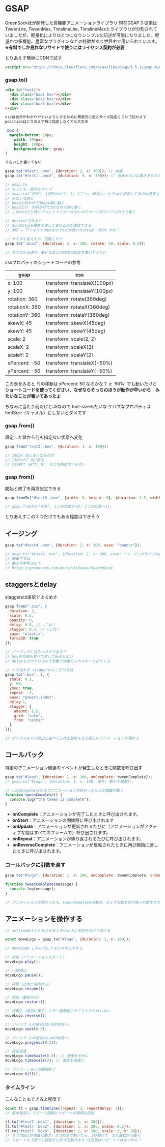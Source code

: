 # GSAP
GreenSock社が開発した高機能アニメーションライブラリ 現在GSAP 3
従来はTweenLite, TweenMax, TimelineLite, TimelineMaxとライブラリが分割されていましたが、軽量化によりひとつになりシンプルな記述が可能になりました。軽量かつ多機能、豊富なプラグインなどの特徴があり世界中で用いられています。
**※有料でしか見れないサイトで使うにはライセンス契約が必要**

とりあえず簡単にCDNで試す

```html
<script src="https://cdnjs.cloudflare.com/ajax/libs/gsap/3.5.1/gsap.min.js"></script>
```

### gsap.to()

```html
<div id="test1">
  <div class="box1 box"></div>
  <div class="box2 box"></div>
  <div class="box3 box"></div>
</div>
```

```css
cssは自分がわかりやすいようにするために簡易的に色とサイズ指定くらいで試せます
positionはとりあえず特に指定しなくても大丈夫

.box {
  margin-bottom: 10px;
	width: 100px;
	height: 100px;
	background-color: gray;
}

ぐらいしか書いてない
```

```javascript
gsap.to("#test1 .box", {duration: 2, x: 300}); // 共通
gsap.to("#test1 .box3", {duration: 5, x: 300}); // 個別みたいな書き方もできる

// gsap.to
// もっとも一般的なタイプ
// gsap.to("何を", {何秒かけて: 2, どこへ: 300});（↑でidも指定してるのは便宜上）
// みたいな感じ
// boxを2秒かけて300px横に動く
// box3だけ　何秒かけてが5なので遅く動く
// これだけだと特にイベントトリガーがないのでページがロードされたら動く

// devtoolでみると
// divのstyle属性が激しく変わるのが確認できる
// 300 = デフォルトはpxなので%とか使いたければ '300%'かな？

// サイズを変えたり、回転したり
gsap.to(".box3", {duration: 5, x: 300, rotate: 50, scale: 0.5});

// 見て分かる通り、動いたあとの状態の設定を書いてくだけ
```

cssプロパティのショートコードの参考

| gsap           | css                          |
| -------------- | ---------------------------- |
| x: 100         | transform: translateX(100px) |
| y: 100         | transform: translateY(100px) |
| rotation: 360  | transform: rotate(360deg)    |
| rotationX: 360 | transform: rotateX(360deg)   |
| rotationY: 360 | transform: rotateY(360deg)   |
| skewX: 45      | transform: skewX(45deg)      |
| skewY: 45      | transform: skewY(45deg)      |
| scale: 2       | transform: scale(2, 2)       |
| scaleX: 2      | transform: scaleX(2)         |
| scaleY: 2      | transform: scaleY(2)         |
| xPercent: -50  | transform: translateX(-50%)  |
| yPercent: -50  | transform: translateY(-50%)  |

この表をみると %の移動は xPercent: 50 なのかな？
x: '50%' でも動いたけど
**ショートコードを使ってください、なぜならそっちのほうが動作が早いから　みたいなことが書いてあったよ**

ちなみに当たり前だけどJSなので font-sizeみたいな ケバブなプロパティは fontSize（キャメル）にしないとダメです

### gsap.from()

設定した値から何も指定ない状態へ変化

```javascript
gsap.from("test2 .box", {duration: 1, x: 100});

// 100px 右にあったものが
// 1秒かけて 0に戻る
// css側で left: 0;　などの指定はいらない
```

### gsap.from()

開始と終了を両方設定できる

```javascript
gsap.fromTo("#test3 .box", {width: 0, height: 0}, {duration: 1.5, width: 100, height: 200});

// gsap.fromTo("何を", {この状態から}, {この状態へ});
```

とりあえずこの３つだけでもある程度はできそう

## イージング

```javascript
gsap.to("#test4 .box", {duration: 2, x: 200, ease: "bounce"});

// gsap.to("#test4 .box", {duration: 2, x: 200, ease: "イージングタイプの指定"});
// 簡単ですね
// 動きの参考は以下
// https://greensock.com/docs/v3/Eases/CustomEase
```

## staggersとdelay

staggersは直訳でよろめき

```javascript
gsap.from(".box", {
  duration: 2,
  scale: 0.5, 
  opacity: 0, 
  delay: 0.5, // ←これ！
  stagger: 0.2, // ←これ！
  ease: "elastic", 
  force3D: true
});

// イージングにばらつきがでます？
// boxを何個も並べて試してみるとよい
// delayもかけているので自動で順番にふわふわーと出てくる
```

```javascript
// とりあえず staggerのとこだけ注目
gsap.to(".box", 1, {
  scale: 0.1, 
  y: 60,
  yoyo: true,
  repeat: -1, 
  ease: "power1.inOut",
  delay:1,
  stagger: {
    amount: 1.5, 
    grid: "auto",
    from: "center"
  }
});

// ボックスをマス目上に並べてこれを設定すると美しいアニメーションが見れる
```

## コールバック

特定のアニメーション関連のイベントが発生したときに関数を呼び出す

```javascript
gsap.to("#logo", {duration: 1, x: 100, onComplete: tweenComplete});
// gsap.to("#logo", {duration: 1, x: 100, 条件: 動かす関数});

// ↑はonCompleteなのでアニメーションが終わったらこの関数が動く
function tweenComplete() {
  console.log("the tween is complete");
}
```

- **onComplete**：アニメーションが完了したときに呼び出されます。
- **onStart**：アニメーションの開始時に呼び出されます
- **onUpdate**：アニメーションが更新されるたびに（アニメーションがアクティブな間はすべてのフレームで）呼び出されます。
- **onRepeat**：アニメーションが繰り返されるたびに呼び出されます。
- **onReverseComplete**：アニメーションが反転されたときに再び開始に達したときに呼び出されます。

### コールバックに引数を渡す

```javascript
gsap.to("#logo", {duration: 1, x: 100, onComplete: tweenComplete, onCompleteParams: ["done!"]});

function tweenComplete(message) {
  console.log(message);
}

// アニメーションが終わったら、tweenCompleteが動き、そこで引数を受け取って動作させる
```

## アニメーションを操作する

```javascript
// settimeOutとかを止めるときのように名前を付けてあげる

const moveLogo = gsap.to("#logo", {duration: 1, x: 100});

// moveLogo これに対してなんやかんやする

// 再生（アニメーションスタート）
moveLogo.play();

// 一時停止
moveLogo.pause();

// 再開（止めた場所から）
moveLogo.resume();

// 再生（最初から）
moveLogo.restart();

// 逆再生（最初に戻る、もう一度発動させてもトグルはしない
moveLogo.reverse();

// ジャンプ（↓の場合は0.5秒地点へ）
moveLogo.seek(0.5);

// ジャンプ（↓の場合は1/4の地点へ）
moveLogo.progress(0.25);

// 再生速度
moveLogo.timeScale(0.5); // 速度を半分に
moveLogo.timeScale(2); // 速度を倍速に

// アニメーションの強制終了
moveLogo.kill();
```

### タイムライン

こんなこともできるよ程度で

```javascript
const tl = gsap.timeline({repeat: 3, repeatDelay: 1});
// 基本設定に リピート回数とリピートの間隔を指定

tl.to("#test7 .box1", {duration: 1, x: 200});
tl.to("#test7 .box2", {duration: 1, x: 200, scale: 0.2});
tl.to("#test7 .box3", {duration: 1, x: 200, scale: 2, y: 20});
// ３つのboxが順番に動き、３つめまで動いたら、1秒開けて　また最初から動く
// リピートを３回って指定だと計４回動きます（1回目はリピートではないから？
```

